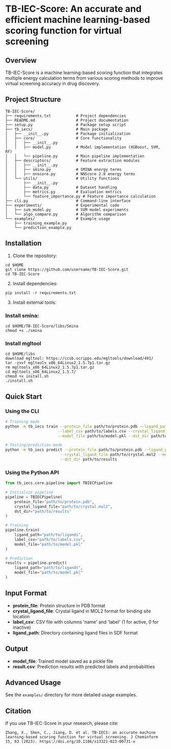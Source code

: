 # TB-IEC-Score: An accurate and efficient machine learning-based scoring function for virtual screening

## Overview
TB-IEC-Score is a machine learning-based scoring function that integrates multiple energy calculation terms from various scoring methods to improve virtual screening accuracy in drug discovery.

## Project Structure
```
TB-IEC-Score/
├── requirements.txt           # Project dependencies
├── README.md                  # Project documentation
├── setup.py                   # Package setup script
├── tb_iecs/                   # Main package
│   ├── __init__.py            # Package initialization
│   ├── core/                  # Core functionality
│   │   ├── __init__.py
│   │   ├── model.py           # Model implementation (XGBoost, SVM, RF)
│   │   └── pipeline.py        # Main pipeline implementation
│   ├── descriptors/           # Feature extraction modules
│   │   ├── __init__.py
│   │   ├── smina.py           # SMINA energy terms
│   │   ├── nnscore.py         # NNScore 2.0 energy terms
│   └── utils/                 # Utility functions
│       ├── __init__.py
│       ├── data.py            # Dataset handling
│       ├── metrics.py         # Evaluation metrics
│       └── feature_importance.py # Feature importance calculation
├── cli.py                     # Command-line interface
├── experiments/               # Experimental code
│   ├── svm_model.py           # SVM model experiments
│   └── algo_compare.py        # Algorithm comparison
└── examples/                  # Example usage
    ├── training_example.py
    └── prediction_example.py
```

## Installation
1. Clone the repository:
```
cd $HOME
git clone https://github.com/username/TB-IEC-Score.git
cd TB-IEC-Score
```

2. Install dependencies:
```
pip install -r requirements.txt
```

3. Install external tools:

### Install smina:
```
cd $HOME/TB-IEC-Score/libs/Smina
chmod +x ./smina
```

### Install mgltool
```
cd $HOME/libs
download mgltool: https://ccsb.scripps.edu/mgltools/download/491/
tar -zxvf mgltools_x86_64Linux2_1.5.7p1.tar.gz
rm mgltools_x86_64Linux2_1.5.7p1.tar.gz
cd mgltools_x86_64Linux2_1.5.7/
chmod +x install.sh
./install.sh
```


## Quick Start

### Using the CLI

```bash
# Training mode
python -m tb_iecs train --protein_file path/to/protein.pdb --ligand_path path/to/ligands \
                       --label_csv path/to/labels.csv --crystal_ligand_file path/to/crystal.mol2 \
                       --model_file path/to/model.pkl --dst_dir path/to/results

# Testing/prediction mode
python -m tb_iecs predict --protein_file path/to/protein.pdb --ligand_path path/to/ligands \
                        --crystal_ligand_file path/to/crystal.mol2 --model_file path/to/model.pkl \
                        --dst_dir path/to/results
```

### Using the Python API

```python
from tb_iecs.core.pipeline import TBIECPipeline

# Initialize pipeline
pipeline = TBIECPipeline(
    protein_file="path/to/protein.pdb",
    crystal_ligand_file="path/to/crystal.mol2",
    dst_dir="path/to/results"
)

# Training
pipeline.train(
    ligand_path="path/to/ligands",
    label_csv="path/to/labels.csv",
    model_file="path/to/model.pkl"
)

# Prediction
results = pipeline.predict(
    ligand_path="path/to/ligands",
    model_file="path/to/model.pkl"
)
```

## Input Format

- **protein_file**: Protein structure in PDB format
- **crystal_ligand_file**: Crystal ligand in MOL2 format for binding site location
- **label_csv**: CSV file with columns 'name' and 'label' (1 for active, 0 for inactive)
- **ligand_path**: Directory containing ligand files in SDF format

## Output

- **model_file**: Trained model saved as a pickle file
- **result.csv**: Prediction results with predicted labels and probabilities

## Advanced Usage

See the `examples/` directory for more detailed usage examples.

## Citation

If you use TB-IEC-Score in your research, please cite:
```
Zhang, X., Shen, C., Jiang, D. et al. TB-IECS: an accurate machine learning-based scoring function for virtual screening. J Cheminform 15, 63 (2023). https://doi.org/10.1186/s13321-023-00731-x
```
